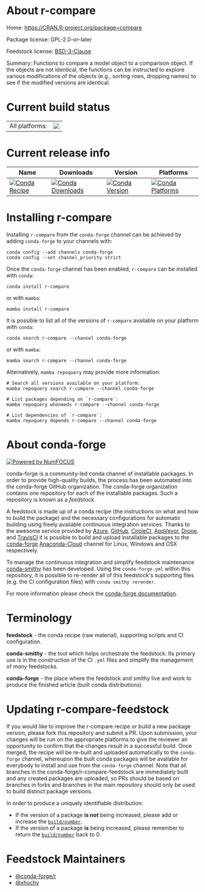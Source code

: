 About r-compare
===============

Home: https://CRAN.R-project.org/package=compare

Package license: GPL-2.0-or-later

Feedstock license: [BSD-3-Clause](https://github.com/conda-forge/r-compare-feedstock/blob/main/LICENSE.txt)

Summary: Functions to compare a model object to a comparison object. If the objects are not identical, the functions can be instructed to explore various modifications of the objects (e.g., sorting rows, dropping names) to see if the modified versions are identical.

Current build status
====================


<table><tr><td>All platforms:</td>
    <td>
      <a href="https://dev.azure.com/conda-forge/feedstock-builds/_build/latest?definitionId=7145&branchName=main">
        <img src="https://dev.azure.com/conda-forge/feedstock-builds/_apis/build/status/r-compare-feedstock?branchName=main">
      </a>
    </td>
  </tr>
</table>

Current release info
====================

| Name | Downloads | Version | Platforms |
| --- | --- | --- | --- |
| [![Conda Recipe](https://img.shields.io/badge/recipe-r--compare-green.svg)](https://anaconda.org/conda-forge/r-compare) | [![Conda Downloads](https://img.shields.io/conda/dn/conda-forge/r-compare.svg)](https://anaconda.org/conda-forge/r-compare) | [![Conda Version](https://img.shields.io/conda/vn/conda-forge/r-compare.svg)](https://anaconda.org/conda-forge/r-compare) | [![Conda Platforms](https://img.shields.io/conda/pn/conda-forge/r-compare.svg)](https://anaconda.org/conda-forge/r-compare) |

Installing r-compare
====================

Installing `r-compare` from the `conda-forge` channel can be achieved by adding `conda-forge` to your channels with:

```
conda config --add channels conda-forge
conda config --set channel_priority strict
```

Once the `conda-forge` channel has been enabled, `r-compare` can be installed with `conda`:

```
conda install r-compare
```

or with `mamba`:

```
mamba install r-compare
```

It is possible to list all of the versions of `r-compare` available on your platform with `conda`:

```
conda search r-compare --channel conda-forge
```

or with `mamba`:

```
mamba search r-compare --channel conda-forge
```

Alternatively, `mamba repoquery` may provide more information:

```
# Search all versions available on your platform:
mamba repoquery search r-compare --channel conda-forge

# List packages depending on `r-compare`:
mamba repoquery whoneeds r-compare --channel conda-forge

# List dependencies of `r-compare`:
mamba repoquery depends r-compare --channel conda-forge
```


About conda-forge
=================

[![Powered by
NumFOCUS](https://img.shields.io/badge/powered%20by-NumFOCUS-orange.svg?style=flat&colorA=E1523D&colorB=007D8A)](https://numfocus.org)

conda-forge is a community-led conda channel of installable packages.
In order to provide high-quality builds, the process has been automated into the
conda-forge GitHub organization. The conda-forge organization contains one repository
for each of the installable packages. Such a repository is known as a *feedstock*.

A feedstock is made up of a conda recipe (the instructions on what and how to build
the package) and the necessary configurations for automatic building using freely
available continuous integration services. Thanks to the awesome service provided by
[Azure](https://azure.microsoft.com/en-us/services/devops/), [GitHub](https://github.com/),
[CircleCI](https://circleci.com/), [AppVeyor](https://www.appveyor.com/),
[Drone](https://cloud.drone.io/welcome), and [TravisCI](https://travis-ci.com/)
it is possible to build and upload installable packages to the
[conda-forge](https://anaconda.org/conda-forge) [Anaconda-Cloud](https://anaconda.org/)
channel for Linux, Windows and OSX respectively.

To manage the continuous integration and simplify feedstock maintenance
[conda-smithy](https://github.com/conda-forge/conda-smithy) has been developed.
Using the ``conda-forge.yml`` within this repository, it is possible to re-render all of
this feedstock's supporting files (e.g. the CI configuration files) with ``conda smithy rerender``.

For more information please check the [conda-forge documentation](https://conda-forge.org/docs/).

Terminology
===========

**feedstock** - the conda recipe (raw material), supporting scripts and CI configuration.

**conda-smithy** - the tool which helps orchestrate the feedstock.
                   Its primary use is in the construction of the CI ``.yml`` files
                   and simplify the management of *many* feedstocks.

**conda-forge** - the place where the feedstock and smithy live and work to
                  produce the finished article (built conda distributions)


Updating r-compare-feedstock
============================

If you would like to improve the r-compare recipe or build a new
package version, please fork this repository and submit a PR. Upon submission,
your changes will be run on the appropriate platforms to give the reviewer an
opportunity to confirm that the changes result in a successful build. Once
merged, the recipe will be re-built and uploaded automatically to the
`conda-forge` channel, whereupon the built conda packages will be available for
everybody to install and use from the `conda-forge` channel.
Note that all branches in the conda-forge/r-compare-feedstock are
immediately built and any created packages are uploaded, so PRs should be based
on branches in forks and branches in the main repository should only be used to
build distinct package versions.

In order to produce a uniquely identifiable distribution:
 * If the version of a package **is not** being increased, please add or increase
   the [``build/number``](https://docs.conda.io/projects/conda-build/en/latest/resources/define-metadata.html#build-number-and-string).
 * If the version of a package **is** being increased, please remember to return
   the [``build/number``](https://docs.conda.io/projects/conda-build/en/latest/resources/define-metadata.html#build-number-and-string)
   back to 0.

Feedstock Maintainers
=====================

* [@conda-forge/r](https://github.com/conda-forge/r/)
* [@xhochy](https://github.com/xhochy/)


